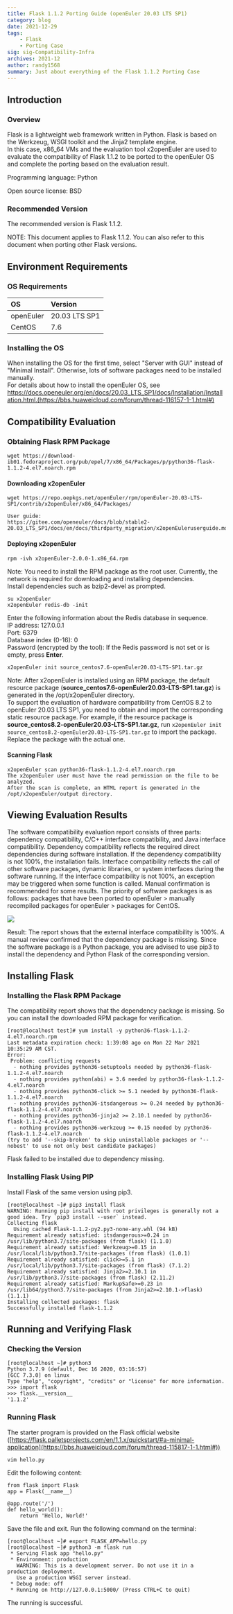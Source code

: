 ```yaml
---
title: Flask 1.1.2 Porting Guide (openEuler 20.03 LTS SP1)
category: blog 
date: 2021-12-29
tags: 
    - Flask 
    - Porting Case
sig: sig-Compatibility-Infra
archives: 2021-12
author: randy1568
summary: Just about everything of the Flask 1.1.2 Porting Case
---
```


## Introduction

### Overview

Flask is a lightweight web framework written in Python. Flask is based on the Werkzeug, WSGI toolkit and the Jinja2 template engine.  
In this case, x86_64 VMs and the evaluation tool x2openEuler are used to evaluate the compatibility of Flask 1.1.2 to be ported to the openEuler OS and complete the porting based on the evaluation result.  

Programming language: Python

Open source license: BSD

### Recommended Version

The recommended version is Flask 1.1.2.

NOTE: This document applies to Flask 1.1.2. You can also refer to this document when porting other Flask versions.

## Environment Requirements

### OS Requirements

| OS | Version         |
| :-------- | :------------ |
| openEuler | 20.03 LTS SP1 |
| CentOS    | 7.6           |

### Installing the OS

When installing the OS for the first time, select "Server with GUI" instead of "Minimal Install". Otherwise, lots of software packages need to be installed manually.  
For details about how to install the openEuler OS, see https://docs.openeuler.org/en/docs/20.03_LTS_SP1/docs/Installation/Installation.html.(https://bbs.huaweicloud.com/forum/thread-116157-1-1.html#)

## Compatibility Evaluation

### Obtaining Flask RPM Package

```
wget https://download-ib01.fedoraproject.org/pub/epel/7/x86_64/Packages/p/python36-flask-1.1.2-4.el7.noarch.rpm
```

#### Downloading x2openEuler

```
wget https://repo.oepkgs.net/openEuler/rpm/openEuler-20.03-LTS-SP1/contrib/x2openEuler/x86_64/Packages/

User guide:
https://gitee.com/openeuler/docs/blob/stable2-20.03_LTS_SP1/docs/en/docs/thirdparty_migration/x2openEuleruserguide.md
```

#### Deploying x2openEuler

```
rpm -ivh x2openEuler-2.0.0-1.x86_64.rpm
```

Note: 
You need to install the RPM package as the root user. Currently, the network is required for downloading and installing dependencies.  
Install dependencies such as bzip2-devel as prompted.

```
su x2openEuler
x2openEuler redis-db -init
```

Enter the following information about the Redis database in sequence.   
IP address: 127.0.0.1  
Port: 6379  
Database index (0-16): 0  
Password (encrypted by the tool): If the Redis password is not set or is empty, press **Enter**.  

```
x2openEuler init source_centos7.6-openEuler20.03-LTS-SP1.tar.gz
```

Note: After x2openEuler is installed using an RPM package, the default resource package (**source_centos7.6-openEuler20.03-LTS-SP1.tar.gz**) is generated in the /opt/x2openEuler directory.  
To support the evaluation of hardware compatibility from CentOS 8.2 to openEuler 20.03 LTS SP1, you need to obtain and import the corresponding static resource package. For example, if the resource package is **source_centos8.2-openEuler20.03-LTS-SP1.tar.gz**, run `x2openEuler init source_centos8.2-openEuler20.03-LTS-SP1.tar.gz` to import the package. Replace the package with the actual one.  

#### Scanning Flask

```
x2openEuler scan python36-flask-1.1.2-4.el7.noarch.rpm
The x2openEuler user must have the read permission on the file to be analyzed.
After the scan is complete, an HTML report is generated in the /opt/x2openEuler/output directory.
```

## Viewing Evaluation Results

The software compatibility evaluation report consists of three parts: dependency compatibility, C/C++ interface compatibility, and Java interface compatibility. Dependency compatibility reflects the required direct dependencies during software installation. If the dependency compatibility is not 100%, the installation fails. Interface compatibility reflects the call of other software packages, dynamic libraries, or system interfaces during the software running. If the interface compatibility is not 100%, an exception may be triggered when some function is called. Manual confirmation is recommended for some results. The priority of software packages is as follows: packages that have been ported to openEuler > manually recompiled packages for openEuler > packages for CentOS.  

<img src="./image/flask.png">  

Result: The report shows that the external interface compatibility is 100%. A manual review confirmed that the dependency package is missing. Since the software package is a Python package, you are advised to use pip3 to install the dependency and Python Flask of the corresponding version.  

## Installing Flask

### Installing the Flask RPM Package

The compatibility report shows that the dependency package is missing. So you can install the downloaded RPM package for verification.  

```
[root@localhost test]# yum install -y python36-flask-1.1.2-4.el7.noarch.rpm
Last metadata expiration check: 1:39:08 ago on Mon 22 Mar 2021 10:35:29 AM CST.
Error:
 Problem: conflicting requests
  - nothing provides python36-setuptools needed by python36-flask-1.1.2-4.el7.noarch
  - nothing provides python(abi) = 3.6 needed by python36-flask-1.1.2-4.el7.noarch
  - nothing provides python36-click >= 5.1 needed by python36-flask-1.1.2-4.el7.noarch
  - nothing provides python36-itsdangerous >= 0.24 needed by python36-flask-1.1.2-4.el7.noarch
  - nothing provides python36-jinja2 >= 2.10.1 needed by python36-flask-1.1.2-4.el7.noarch
  - nothing provides python36-werkzeug >= 0.15 needed by python36-flask-1.1.2-4.el7.noarch
(try to add '--skip-broken' to skip uninstallable packages or '--nobest' to use not only best candidate packages)
```

Flask failed to be installed due to dependency missing.

### Installing Flask Using PIP

Install Flask of the same version using pip3.

```
[root@localhost ~]# pip3 install flask
WARNING: Running pip install with root privileges is generally not a good idea. Try `pip3 install --user` instead.
Collecting flask
  Using cached Flask-1.1.2-py2.py3-none-any.whl (94 kB)
Requirement already satisfied: itsdangerous>=0.24 in /usr/lib/python3.7/site-packages (from flask) (1.1.0)
Requirement already satisfied: Werkzeug>=0.15 in /usr/local/lib/python3.7/site-packages (from flask) (1.0.1)
Requirement already satisfied: click>=5.1 in /usr/local/lib/python3.7/site-packages (from flask) (7.1.2)
Requirement already satisfied: Jinja2>=2.10.1 in /usr/lib/python3.7/site-packages (from flask) (2.11.2)
Requirement already satisfied: MarkupSafe>=0.23 in /usr/lib64/python3.7/site-packages (from Jinja2>=2.10.1->flask) (1.1.1)
Installing collected packages: flask
Successfully installed flask-1.1.2
```

## Running and Verifying Flask

### Checking the Version

```
[root@localhost ~]# python3
Python 3.7.9 (default, Dec 16 2020, 03:16:57)
[GCC 7.3.0] on linux
Type "help", "copyright", "credits" or "license" for more information.
>>> import flask
>>> flask.__version__
'1.1.2'
```

### Running Flask

The starter program is provided on the Flask official website ([https://flask.palletsprojects.com/en/1.1.x/quickstart/#a-minimal-application](https://bbs.huaweicloud.com/forum/thread-115817-1-1.html#))

```
vim hello.py
```

Edit the following content:

```
from flask import Flask
app = Flask(__name__)

@app.route('/')
def hello_world():
    return 'Hello, World!'
```

Save the file and exit. Run the following command on the terminal:

```
[root@localhost ~]# export FLASK_APP=hello.py
[root@localhost ~]# python3 -m flask run
 * Serving Flask app "hello.py"
 * Environment: production
   WARNING: This is a development server. Do not use it in a production deployment.
   Use a production WSGI server instead.
 * Debug mode: off
 * Running on http://127.0.0.1:5000/ (Press CTRL+C to quit)
```

The running is successful.
